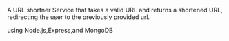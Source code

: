 A URL shortner Service that takes a valid URL and returns a shortened URL, redirecting the user to the previously provided url.

using Node.js,Express,and MongoDB
